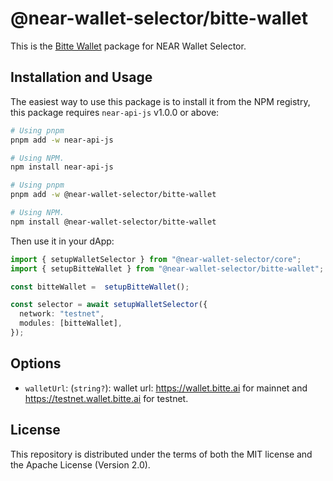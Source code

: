 # @near-wallet-selector/bitte-wallet

This is the [Bitte Wallet](https://wallet.bitte.ai) package for NEAR Wallet Selector.

## Installation and Usage

The easiest way to use this package is to install it from the NPM registry, this package requires `near-api-js` v1.0.0 or above:

```bash
# Using pnpm
pnpm add -w near-api-js

# Using NPM.
npm install near-api-js
```
```bash
# Using pnpm
pnpm add -w @near-wallet-selector/bitte-wallet

# Using NPM.
npm install @near-wallet-selector/bitte-wallet
```

Then use it in your dApp:

```ts
import { setupWalletSelector } from "@near-wallet-selector/core";
import { setupBitteWallet } from "@near-wallet-selector/bitte-wallet";

const bitteWallet =  setupBitteWallet();

const selector = await setupWalletSelector({
  network: "testnet",
  modules: [bitteWallet],
});
```

## Options

- `walletUrl`: (`string?`): wallet url: https://wallet.bitte.ai for mainnet and https://testnet.wallet.bitte.ai for testnet.


## License

This repository is distributed under the terms of both the MIT license and the Apache License (Version 2.0).
